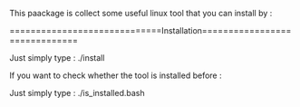 This paackage is collect some useful linux tool that you can install by :

=============================Installation==============================

Just simply type :
	./install 



If you want to check whether the tool is installed before :

Just simply type :
	./is_installed.bash
